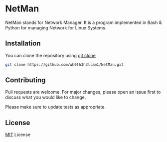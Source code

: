# NetMan

NetMan stands for Network Manager. It is a program implemented in Bash & Python for managing Network for Linux Systems.

## Installation

You can clone the repository using [git clone](https://github.com/wh0th3h3llam1/NetMan.git)

```bash
git clone https://github.com/wh0th3h3llam1/NetMan.git
```

## Contributing
Pull requests are welcome. For major changes, please open an issue first to discuss what you would like to change.

Please make sure to update tests as appropriate.

## License
[MIT](https://choosealicense.com/licenses/mit/) License
